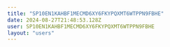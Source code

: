 ```yaml
---
title: "SP10EN1KAHBF1MECMD6XY6FKYPQXMT6WTPPN9FBHE"
date: 2024-08-27T21:48:53.128Z
user: SP10EN1KAHBF1MECMD6XY6FKYPQXMT6WTPPN9FBHE
layout: "users"
---
```

    